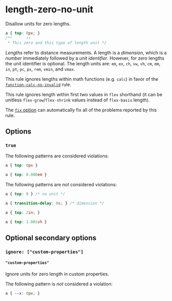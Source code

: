 # length-zero-no-unit

Disallow units for zero lengths.

<!-- prettier-ignore -->
```css
a { top: 0px; }
/**      ↑↑
 * This zero and this type of length unit */
```

_Lengths_ refer to distance measurements. A length is a _dimension_, which is a _number_ immediately followed by a _unit identifier_. However, for zero lengths the unit identifier is optional. The length units are: `em`, `ex`, `ch`, `vw`, `vh`, `cm`, `mm`, `in`, `pt`, `pc`, `px`, `rem`, `vmin`, and `vmax`.

This rule ignores lengths within math functions (e.g. `calc`) in favor of the [`function-calc-no-invalid`](../function-calc-no-invalid/README.md) rule.

This rule ignores length within first two values in `flex` shorthand (it can be unitless `flex-grow`/`flex-shrink` values instead of `flex-basis` length).

The [`fix` option](../../../docs/user-guide/usage/options.md#fix) can automatically fix all of the problems reported by this rule.

## Options

### `true`

The following patterns are considered violations:

<!-- prettier-ignore -->
```css
a { top: 0px }
```

<!-- prettier-ignore -->
```css
a { top: 0.000em }
```

The following patterns are _not_ considered violations:

<!-- prettier-ignore -->
```css
a { top: 0 } /* no unit */
```

<!-- prettier-ignore -->
```css
a { transition-delay: 0s; } /* dimension */
```

<!-- prettier-ignore -->
```css
a { top: 2in; }
```

<!-- prettier-ignore -->
```css
a { top: 1.001vh }
```

## Optional secondary options

### `ignore: ["custom-properties"]`

#### `"custom-properties"`

Ignore units for zero length in custom properties.

The following pattern is _not_ considered a violation:

<!-- prettier-ignore -->
```css
a { --x: 0px; }
```
